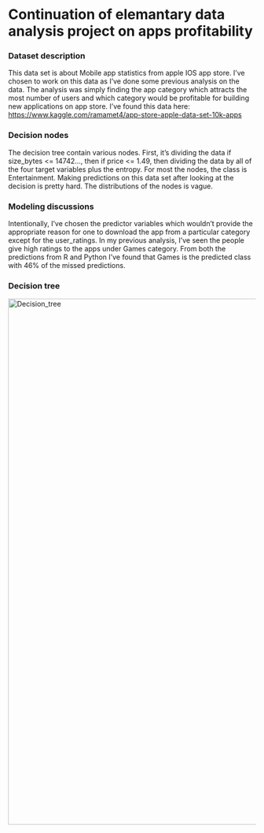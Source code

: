 # Continuation of elemantary data analysis project on apps profitability

### Dataset description

  This data set is about Mobile app statistics from apple IOS app store. I’ve chosen to work on this data as I’ve done some previous
  analysis on the data. The analysis was simply finding the app category which attracts the most number of users and which category would be profitable for
  building new applications on app store. I’ve found this data here: https://www.kaggle.com/ramamet4/app-store-apple-data-set-10k-apps

### Decision nodes

The decision tree contain various nodes. First, it’s dividing the data if size_bytes <= 14742…, then if price <= 1.49, then dividing the data by all of the
four target variables plus the entropy. For most the nodes, the class is Entertainment. Making predictions on this data set after looking at the decision
is pretty hard. The distributions of the nodes is vague.

### Modeling discussions

Intentionally, I’ve chosen the predictor variables which wouldn’t provide the appropriate reason for one to download the app from a particular category
except for the user_ratings. In my previous analysis, I’ve seen the people give high ratings to the apps under Games category. From both the predictions
from R and Python I’ve found that Games is the predicted class with 46% of the missed predictions. 

### Decision tree

<img width="1068" alt="Decision_tree" src="https://user-images.githubusercontent.com/63217569/219815780-ef7d0247-bccf-4f32-aefe-24029f5dea05.png">
